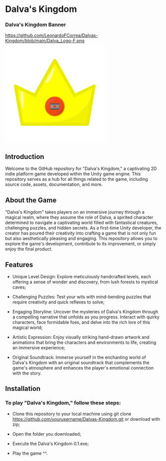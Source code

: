 # Dalva's Kingdom

### Dalva's Kingdom Banner
<https://github.com/LeonardoFCorrea/Dalvas-Kingdom/blob/main/Dalva_Logo-F.png>
<img src="Dalva_Logo-F.png">
## Introduction
Welcome to the GitHub repository for "Dalva's Kingdom," a captivating 2D indie platform game developed within the Unity game engine. This repository serves as a hub for all things related to the game, including source code, assets, documentation, and more.

## About the Game
"Dalva's Kingdom" takes players on an immersive journey through a magical realm, where they assume the role of Dalva, a spirited character determined to navigate a captivating world filled with fantastical creatures, challenging puzzles, and hidden secrets. As a first-time Unity developer, the creator has poured their creativity into crafting a game that is not only fun but also aesthetically pleasing and engaging. This repository allows you to explore the game's development, contribute to its improvement, or simply enjoy the final product.

## Features
- Unique Level Design: Explore meticulously handcrafted levels, each offering a sense of wonder and discovery, from lush forests to mystical caves;

- Challenging Puzzles: Test your wits with mind-bending puzzles that require creativity and quick reflexes to solve;

- Engaging Storyline: Uncover the mysteries of Dalva's Kingdom through a compelling narrative that unfolds as you progress. Interact with quirky characters, face formidable foes, and delve into the rich lore of this magical world;

- Artistic Expression: Enjoy visually striking hand-drawn artwork and animations that bring the characters and environments to life, creating an immersive experience;

- Original Soundtrack: Immerse yourself in the enchanting world of Dalva's Kingdom with an original soundtrack that complements the game's atmosphere and enhances the player's emotional connection with the story.

## Installation
### To play "Dalva's Kingdom," follow these steps:
- Clone this repository to your local machine using git clone https://github.com/yourusername/Dalvas-Kingdom.git or download with zip;
  
- Open the folder you downloaded;

- Execute the Dalva's Kingdom 0.1.exe;

-  Play the game ^^.

